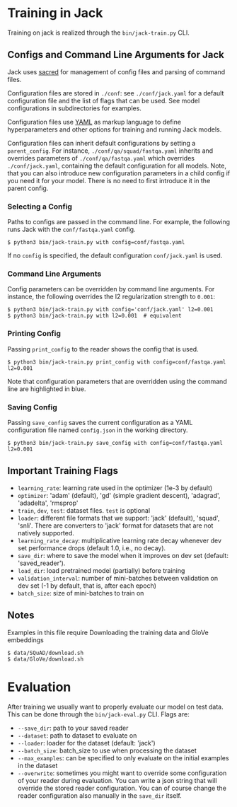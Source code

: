 # Training in Jack

Training on jack is realized through the `bin/jack-train.py` CLI.

## Configs and Command Line Arguments for Jack

Jack uses [sacred](http://sacred.readthedocs.io/en/latest/) for management of config files and parsing of command files.

Configuration files are stored in `./conf`: see `./conf/jack.yaml` for a default configuration file and the list of 
flags that can be used. See model configurations in subdirectories for examples.

Configuration files use [YAML](http://www.yaml.org/start.html) as markup language to define hyperparameters and other options for training and running Jack models.

Configuration files can inherit default configurations by setting a `parent_config`.
For instance, `./conf/qa/squad/fastqa.yaml` inherits and overrides parameters of `./conf/qa/fastqa.yaml` which overrides
`./conf/jack.yaml`, containing the default configuration for all models. Note, that you can also introduce new configuration parameters in a child config if you need it for your model. There is no need to first introduce it in the parent config.

### Selecting a Config

Paths to configs are passed in the command line.
For example, the following runs Jack with the `conf/fastqa.yaml` config.

```shell
$ python3 bin/jack-train.py with config=conf/fastqa.yaml
```

If no `config` is specified, the default configuration `conf/jack.yaml` is used.

### Command Line Arguments

Config parameters can be overridden by command line arguments. For instance, the following overrides the l2 regularization strength to `0.001`:

```shell
$ python3 bin/jack-train.py with config='conf/jack.yaml' l2=0.001
$ python3 bin/jack-train.py with l2=0.001  # equivalent
```

### Printing Config

Passing `print_config` to the reader shows the config that is used.

```shell
$ python3 bin/jack-train.py print_config with config=conf/fastqa.yaml l2=0.001
```

Note that configuration parameters that are overridden using the command line are highlighted in blue.

### Saving Config

Passing `save_config` saves the current configuration as a YAML configuration file named `config.json` in the working directory.

```shell
$ python3 bin/jack-train.py save_config with config=conf/fastqa.yaml l2=0.001
```

## Important Training Flags

* `learning_rate`: learning rate used in the optimizer (1e-3 by default)
* `optimizer`: 'adam' (default), 'gd' (simple gradient descent), 'adagrad', 'adadelta', 'rmsprop'
* `train`, `dev`, `test`: dataset files. `test` is optional
* `loader`: different file formats that we support: 'jack' (default), 'squad', 'snli'. There are converters to 'jack'
format for datasets that are not natively supported.
* `learning_rate_decay`: multiplicative learning rate decay whenever dev set performance drops (default 1.0, i.e., no decay).
* `save_dir`: where to save the model when it improves on dev set (default: 'saved_reader'). 
* `load_dir`: load pretrained model (partially) before training
* `validation_interval`: number of mini-batches between validation on dev set (-1 by default, that is, after each epoch)
* `batch_size`: size of mini-batches to train on

## Notes

Examples in this file require Downloading the training data and GloVe embeddings

```shell
$ data/SQuAD/download.sh
$ data/GloVe/download.sh
```

# Evaluation

After training we usually want to properly evaluate our model on test data. This can be done through the
`bin/jack-eval.py` CLI. Flags are:

* `--save_dir`: path to your saved reader
* `--dataset`: path to dataset to evaluate on
* `--loader`: loader for the dataset (default: 'jack')
* `--batch_size`: batch_size to use when processing the dataset
* `--max_examples`: can be specified to only evaluate on the initial examples in the dataset
* `--overwrite`: sometimes you might want to override some configuration of your reader during evaluation.
You can write a json string that will override the stored reader configuration. You can of course change the reader 
configuration also manually in the `save_dir` itself. 
